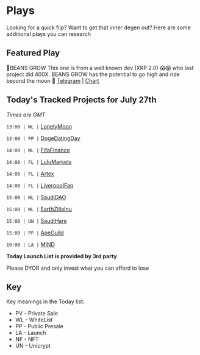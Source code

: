 
# Plays

Looking for a quick flip? Want to get that inner degen out? Here are some additional plays you can research

## Featured Play

🌱BEANS GROW 
This one is from a well known dev (XRP 2.0) 😱😱 who last project did 400X. BEANS GROW has the potential to go high and ride beyond the moon 🌙 
[Telegram](https://t.me/BeansGrow) | [Chart](https://app.nexuscrypto.com/token/bsc/0x99ebD302896c147a8d3875F30C6B8414fD80342E) 


## Today's Tracked Projects for July 27th
_Times are GMT_


`13:00 | WL |`  [LonelyMoon](https://t.me/LonelyMoon_E)

`13:00 | PP |`  [DogeDatingDay](https://t.me/DogeDatingDayTOKEN)

`14:00 | WL |`  [FifaFinance](https://t.me/FIFAFinanceGlobal)

`14:00 | FL |`  [LuluMarkets](https://t.me/lulumarkets)

`14:00 | FL |`  [Artex](https://t.me/artexcommunity)

`14:00 | FL |`  [LiverpoolFan](https://t.me/LiverPoolFanToken_Official)

`15:00 | WL |`  [SaudiDAO](https://t.me/SaudiDAOOfficial)

`15:00 | WL |`  [EarthZillaInu](https://t.me/EarthZillaInu)

`15:00 | UN |`  [SaudiHare](https://t.me/SaudiHareToken)

`15:00 | PP |`  [ApeGuild](https://t.me/apeguild)

`19:00 | LA |`  [MIND](https://t.me/MiNDOfficialbsc)

**Today Launch List is provided by 3rd party**

Please DYOR and only invest what you can afford to lose

## Key
Key meanings in the Today list:

- PV - Private Sale
- WL - WhiteList
- PP - Public Presale
- LA - Launch
- NF - NFT
- UN - Unicrypt